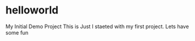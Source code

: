 # helloworld
My Initial Demo Project
This is Just I staeted with my first project.
Lets have some fun

